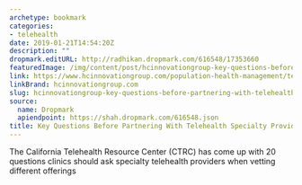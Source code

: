 ```yaml
---
archetype: bookmark
categories:
- telehealth
date: 2019-01-21T14:54:20Z
description: ""
dropmark.editURL: http://radhikan.dropmark.com/616548/17353660
featuredImage: /img/content/post/hcinnovationgroup-key-questions-before-partnering-with-telehealth-specialty-providers.jpg
link: https://www.hcinnovationgroup.com/population-health-management/telehealth/blog/13031064/key-questions-before-partnering-with-telehealth-specialty-providers
linkBrand: hcinnovationgroup.com
slug: hcinnovationgroup-key-questions-before-partnering-with-telehealth-specialty-providers
source:
  name: Dropmark
  apiendpoint: https://shah.dropmark.com/616548.json
title: Key Questions Before Partnering With Telehealth Specialty Providers
---
```

The California Telehealth Resource Center (CTRC) has come up with 20 questions clinics should ask specialty telehealth providers when vetting different offerings